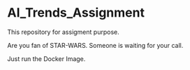 # AI_Trends_Assignment
This repository for assigment purpose.

Are you fan of STAR-WARS.
Someone is waiting for your call.

Just run the Docker Image.
